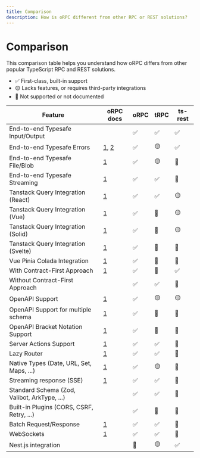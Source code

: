 ```yaml
---
title: Comparison
description: How is oRPC different from other RPC or REST solutions?
---
```


# Comparison

This comparison table helps you understand how oRPC differs from other popular TypeScript RPC and REST solutions.

- ✅ First-class, built-in support
- 🟡 Lacks features, or requires third-party integrations
- 🛑 Not supported or not documented

| Feature                                      | oRPC docs                                                                                    | oRPC | tRPC | ts-rest |
| -------------------------------------------- | -------------------------------------------------------------------------------------------- | ---- | ---- | ------- |
| End-to-end Typesafe Input/Output             |                                                                                              | ✅   | ✅   | ✅      |
| End-to-end Typesafe Errors                   | [1](/docs/client/error-handling), [2](/docs/error-handling#type%E2%80%90safe-error-handling) | ✅   | 🟡   | ✅      |
| End-to-end Typesafe File/Blob                | [1](/docs/file-upload-download)                                                              | ✅   | 🟡   | 🛑      |
| End-to-end Typesafe Streaming                | [1](/docs/event-iterator)                                                                    | ✅   | ✅   | 🛑      |
| Tanstack Query Integration (React)           | [1](/docs/tanstack-query/react)                                                              | ✅   | ✅   | 🟡      |
| Tanstack Query Integration (Vue)             | [1](/docs/tanstack-query/vue)                                                                | ✅   | 🛑   | 🟡      |
| Tanstack Query Integration (Solid)           | [1](/docs/tanstack-query/solid)                                                              | ✅   | 🛑   | 🟡      |
| Tanstack Query Integration (Svelte)          | [1](/docs/tanstack-query/svelte)                                                             | ✅   | 🛑   | 🛑      |
| Vue Pinia Colada Integration                 | [1](/docs/pinia-colada)                                                                      | ✅   | 🛑   | 🛑      |
| With Contract-First Approach                 | [1](/docs/contract-first/define-contract)                                                    | ✅   | 🛑   | ✅      |
| Without Contract-First Approach              |                                                                                              | ✅   | ✅   | 🛑      |
| OpenAPI Support                              | [1](/docs/openapi/openapi-handler)                                                           | ✅   | 🟡   | 🟡      |
| OpenAPI Support for multiple schema          | [1](/docs/openapi/openapi-handler)                                                           | ✅   | 🛑   | 🛑      |
| OpenAPI Bracket Notation Support             | [1](/docs/openapi/bracket-notation)                                                          | ✅   | 🛑   | 🛑      |
| Server Actions Support                       | [1](/docs/server-action)                                                                     | ✅   | ✅   | 🛑      |
| Lazy Router                                  | [1](/docs/router#lazy-router)                                                                | ✅   | ✅   | 🛑      |
| Native Types (Date, URL, Set, Maps, ...)     | [1](/docs/rpc-handler#supported-data-types)                                                  | ✅   | 🟡   | 🛑      |
| Streaming response (SSE)                     | [1](/docs/event-iterator)                                                                    | ✅   | ✅   | 🛑      |
| Standard Schema (Zod, Valibot, ArkType, ...) |                                                                                              | ✅   | ✅   | 🛑      |
| Built-in Plugins (CORS, CSRF, Retry, ...)    |                                                                                              | ✅   | 🛑   | 🛑      |
| Batch Request/Response                       | [1](/docs/plugins/batch-request-response)                                                    | ✅   | ✅   | 🛑      |
| WebSockets                                   | [1](/docs/adapters/websocket)                                                                | ✅   | ✅   | 🛑      |
| Nest.js integration                          |                                                                                              | 🛑   | 🟡   | ✅      |
